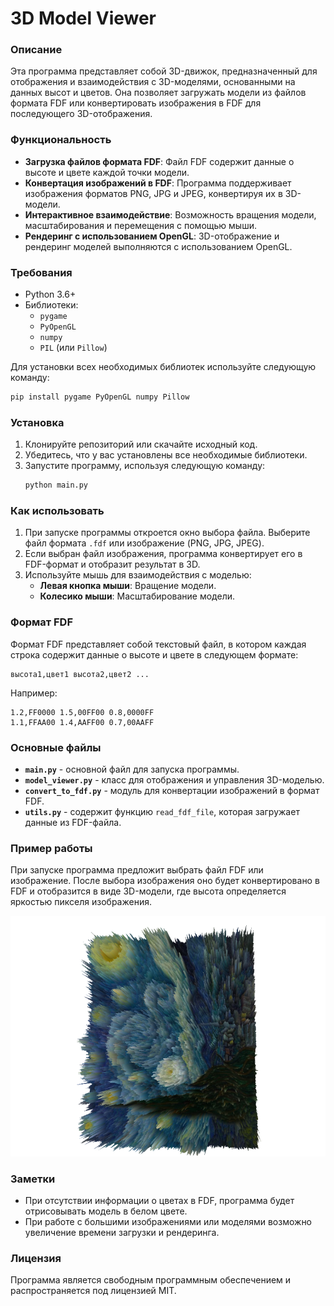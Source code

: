# 3D Model Viewer

### Описание
Эта программа представляет собой 3D-движок, предназначенный для отображения и взаимодействия с 3D-моделями, основанными на данных высот и цветов. Она позволяет загружать модели из файлов формата FDF или конвертировать изображения в FDF для последующего 3D-отображения.

### Функциональность
- **Загрузка файлов формата FDF**: Файл FDF содержит данные о высоте и цвете каждой точки модели.
- **Конвертация изображений в FDF**: Программа поддерживает изображения форматов PNG, JPG и JPEG, конвертируя их в 3D-модели.
- **Интерактивное взаимодействие**: Возможность вращения модели, масштабирования и перемещения с помощью мыши.
- **Рендеринг с использованием OpenGL**: 3D-отображение и рендеринг моделей выполняются с использованием OpenGL.

### Требования
- Python 3.6+
- Библиотеки:
  - `pygame`
  - `PyOpenGL`
  - `numpy`
  - `PIL` (или `Pillow`)

Для установки всех необходимых библиотек используйте следующую команду:
```bash
pip install pygame PyOpenGL numpy Pillow
```

### Установка
1. Клонируйте репозиторий или скачайте исходный код.
2. Убедитесь, что у вас установлены все необходимые библиотеки.
3. Запустите программу, используя следующую команду:
   ```bash
   python main.py
   ```

### Как использовать
1. При запуске программы откроется окно выбора файла. Выберите файл формата `.fdf` или изображение (PNG, JPG, JPEG).
2. Если выбран файл изображения, программа конвертирует его в FDF-формат и отобразит результат в 3D.
3. Используйте мышь для взаимодействия с моделью:
   - **Левая кнопка мыши**: Вращение модели.
   - **Колесико мыши**: Масштабирование модели.

### Формат FDF
Формат FDF представляет собой текстовый файл, в котором каждая строка содержит данные о высоте и цвете в следующем формате:
```
высота1,цвет1 высота2,цвет2 ...
```
Например:
```
1.2,FF0000 1.5,00FF00 0.8,0000FF
1.1,FFAA00 1.4,AAFF00 0.7,00AAFF
```

### Основные файлы
- **`main.py`** - основной файл для запуска программы.
- **`model_viewer.py`** - класс для отображения и управления 3D-моделью.
- **`convert_to_fdf.py`** - модуль для конвертации изображений в формат FDF.
- **`utils.py`** - содержит функцию `read_fdf_file`, которая загружает данные из FDF-файла.

### Пример работы
При запуске программа предложит выбрать файл FDF или изображение. После выбора изображения оно будет конвертировано в FDF и отобразится в виде 3D-модели, где высота определяется яркостью пикселя изображения.

![Пример работы](https://github.com/VovchikSus/Python_3D_Modeling/blob/main/3DfDF.png)

### Заметки
- При отсутствии информации о цветах в FDF, программа будет отрисовывать модель в белом цвете.
- При работе с большими изображениями или моделями возможно увеличение времени загрузки и рендеринга.

### Лицензия
Программа является свободным программным обеспечением и распространяется под лицензией MIT.


